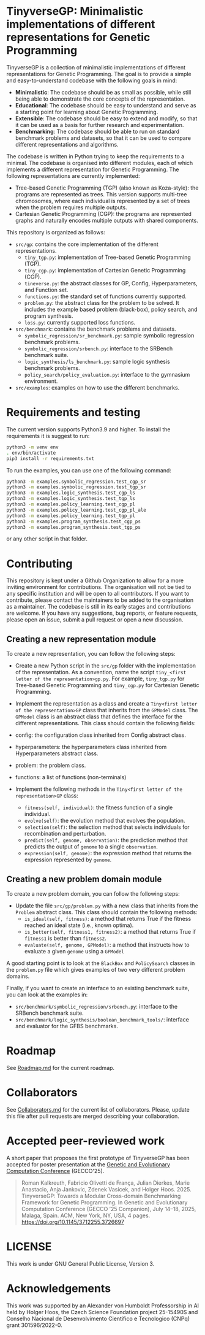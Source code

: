 # TinyverseGP: Minimalistic implementations of different representations for Genetic Programming

TinyverseGP is a collection of minimalistic implementations of different representations for Genetic Programming. The goal is to provide a simple and easy-to-understand codebase with the following goals in mind:

- **Minimalistic**: The codebase should be as small as possible, while still being able to demonstrate the core concepts of the representation.
- **Educational**: The codebase should be easy to understand and serve as a starting point for learning about Genetic Programming.
- **Extensible**: The codebase should be easy to extend and modify, so that it can be used as a basis for further research and experimentation.
- **Benchmarking**: The codebase should be able to run on standard benchmark problems and datasets, so that it can be used to compare different representations and algorithms.

The codebase is written in Python trying to keep the requirements to a minimal. The codebase is organised into different modules, each of which implements a different representation for Genetic Programming. The following representations are currently implemented:

- Tree-based Genetic Programming (TGP) (also known as Koza-style): the programs are represented as trees. This version supports multi-tree chromosomes, where each individual is represented by a set of trees when the problem requires multiple outputs.
- Cartesian Genetic Programming (CGP): the programs are represented graphs and naturally encodes multiple outputs with shared components.

This repository is organized as follows:

- `src/gp`: contains the core implementation of the different representations.
  - `tiny_tgp.py`: implementation of Tree-based Genetic Programming (TGP).
  - `tiny_cgp.py`: implementation of Cartesian Genetic Programming (CGP).
  - `tineverse.py`: the abstract classes for GP, Config, Hyperparameters, and Function set.
  - `functions.py`: the standard set of functions currently supported.
  - `problem.py`: the abstract class for the problem to be solved. It includes the example based problem (black-box), policy search, and program synthesis.
  - `loss.py`: currently supported loss functions.
- `src/benchmark`: contains the benchmark problems and datasets.
  - `symbolic_regression/sr_benchmark.py`: sample symbolic regression benchmark problems.
  - `symbolic_regression/srbench.py`:  interface to the SRBench benchmark suite.
  - `logic_synthesis/ls_benchmark.py`: sample logic synthesis benchmark problems.
  - `policy_search/policy_evaluation.py`: interface to the gymnasium environment.
- `src/examples`: examples on how to use the different benchmarks.

# Requirements and testing

The current version supports Python3.9 and higher. To install the requirements it is suggest to run:


```bash
python3 -m venv env
. env/bin/activate
pip3 install -r requirements.txt
```

To run the examples, you can use one of the following command:

```bash
python3 -m examples.symbolic_regression.test_cgp_sr
python3 -m examples.symbolic_regression.test_tgp_sr
python3 -m examples.logic_synthesis.test_cgp_ls
python3 -m examples.logic_synthesis.test_tgp_ls
python3 -m examples.policy_learning.test_cgp_pl
python3 -m examples.policy_learning.test_cgp_pl_ale
python3 -m examples.policy_learning.test_tgp_pl
python3 -m examples.program_synthesis.test_cgp_ps
python3 -m examples.program_synthesis.test_tgp_ps
```

or any other script in that folder.

# Contributing

This repository is kept under a Github Organization to allow for a more inviting environment for contributions. The organisation will not be tied to any specific institution and will be open to all contributors. If you want to contribute, please contact the maintainers to be added to the organisation as a maintainer.
The codebase is still in its early stages and contributions are welcome. If you have any suggestions, bug reports, or feature requests, please open an issue, submit a pull request or open a new discussion.

## Creating a new representation module

To create a new representation, you can follow the following steps:

- Create a new Python script in the `src/gp` folder with the implementation of the representation. As a convention, name the script `tiny_<first letter of the representation>gp.py`. For example, `tiny_tgp.py` for Tree-based Genetic Programming and `tiny_cgp.py` for Cartesian Genetic Programming.
- Implement the representation as a class and create a `Tiny<first letter of the representation>GP` class that inherits from the `GPModel` class. The `GPModel` class is an abstract class that defines the interface for the different representations. This class should contain the following fields:

- config: the configuration class inherited from Config abstract class.
- hyperparameters: the hyperparameters class inherited from Hyperparameters abstract class.
- problem: the problem class.
- functions: a list of functions (non-terminals)

- Implement the following methods in the `Tiny<first letter of the representation>GP` class:

  - `fitness(self, individual)`: the fitness function of a single individual.
  - `evolve(self)`: the evolution method that evolves the population.
  - `selection(self)`: the selection method that selects individuals for recombination and perturbation.
  - `predict(self, genome, observation)`: the prediction method that predicts the output of `genome` to a single `observation`.
  - `expression(self, genome)`: the expression method that returns the expression represented by `genome`.

## Creating a new problem domain module

To create a new problem domain, you can follow the following steps:

- Update the file `src/gp/problem.py` with a new class that inherits from the `Problem` abstract class. This class should contain the following methods:
  - `is_ideal(self, fitness)`: a method that returns True if the fitness reached an ideal state (i.e., known optima).
  - `is_better(self, fitness1, fitness2)`: a method that returns True if `fitness1` is better than `fitness2`.
  - `evaluate(self, genome, GPModel)`: a method that instructs how to evaluate a given `genome` using a `GPModel`

A good starting point is to look at the `BlackBox` and `PolicySearch` classes in the `problem.py` file which gives examples of two very different problem domains.

Finally, if you want to create an interface to an existing benchmark suite, you can look at the examples in:
- `src/benchmark/symbolic_regression/srbench.py`: interface to the SRBench benchmark suite.
- `src/benchmark/logic_synthesis/boolean_benchmark_tools/`: interface and evaluator for the GFBS benchmarks.

# Roadmap

See [Roadmap.md](Roadmap.md) for the current roadmap.

# Collaborators

See [Collaborators.md](Collaborators.md) for the current list of collaborators. Please, update this file after pull requests are merged describing your collaboration.

# Accepted peer-reviewed work

A short paper that proposes the first prototype of TinyverseGP  has been accepted for poster presentation at the [Genetic and Evolutionary Computation Conference](https://gecco-2025.sigevo.org/HomePage) (GECCO'25). 

> Roman Kalkreuth, Fabricio Olivetti de França, Julian Dierkes, Marie Anastacio, Anja Jankovic, Zdenek Vasicek, and Holger Hoos. 2025. TinyverseGP: Towards a Modular Cross-domain Benchmarking Framework for Genetic Programming. In Genetic and Evolutionary Computation Conference (GECCO ’25 Companion), July 14–18, 2025, Malaga, Spain. ACM, New York, NY, USA, 4 pages. https://doi.org/10.1145/3712255.3726697

# LICENSE

This work is under GNU General Public License, Version 3.

# Acknowledgements

This work was supported by an Alexander von Humboldt Professorship in AI held by Holger Hoos, the Czech Science Foundation project 25-15490S and Conselho Nacional de Desenvolvimento Cientifico e Tecnologico (CNPq) grant 301596/2022-0.
